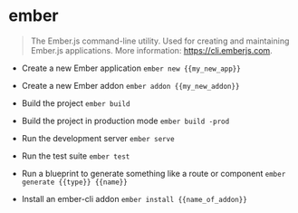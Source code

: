 # ember
> The Ember.js command-line utility.
> Used for creating and maintaining Ember.js applications.
> More information: <https://cli.emberjs.com>.

- Create a new Ember application
`ember new {{my_new_app}}`

- Create a new Ember addon
`ember addon {{my_new_addon}}`

- Build the project
`ember build`

- Build the project in production mode
`ember build -prod`

- Run the development server
`ember serve`

- Run the test suite
`ember test`

- Run a blueprint to generate something like a route or component
`ember generate {{type}} {{name}}`

- Install an ember-cli addon
`ember install {{name_of_addon}}`
